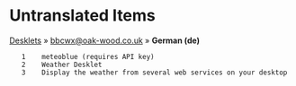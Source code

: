 # Untranslated Items
[Desklets](../../../README.md) &#187; [bbcwx@oak-wood.co.uk](../README.md) &#187; **German (de)**

       1	meteoblue (requires API key)
       2	Weather Desklet
       3	Display the weather from several web services on your desktop

